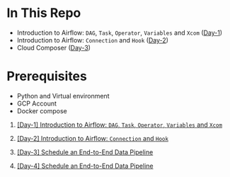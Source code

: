 # In This Repo

- Introduction to Airflow: `DAG`, `Task`, `Operator`, `Variables` and `Xcom` ([Day-1](day-1-airflow.md))
- Introduction to Airflow: `Connection` and `Hook` ([Day-2](material-day-2.md))
- Cloud Composer ([Day-3](material-day-3.md))

# Prerequisites

- Python and Virtual environment
- GCP Account
- Docker compose

1. [[Day-1] Introduction to Airflow: `DAG`, `Task`, `Operator`, `Variables` and `Xcom`](./day-1-airflow.md)

2. [[Day-2] Introduction to Airflow: `Connection` and `Hook`](./day-2-airflow.md)

4. [[Day-3] Schedule an End-to-End Data Pipeline](./day-3-airflow.md)

5. [[Day-4] Schedule an End-to-End Data Pipeline](./day-4-airflow.md)

